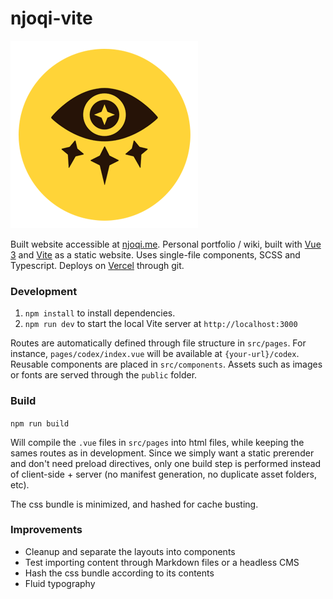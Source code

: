 # njoqi-vite
![njoqi logo](project-logo.png "njoqi")

Built website accessible at [njoqi.me](https://njoqi.me).
Personal portfolio / wiki, built with [Vue 3](https://v3.vuejs.org/) and [Vite](https://vitejs.dev/) as a static website.
Uses single-file components, SCSS and Typescript.
Deploys on [Vercel](https://vercel.com/) through git.

### Development

1. `npm install` to install dependencies.
2. `npm run dev` to start the local Vite server at `http://localhost:3000`

Routes are automatically defined through file structure in `src/pages`. For instance, `pages/codex/index.vue` will be available at `{your-url}/codex`.
Reusable components are placed in `src/components`.
Assets such as images or fonts are served through the `public` folder.

### Build

`npm run build`

Will compile the `.vue` files in `src/pages` into html files, while keeping the sames routes as in development.
Since we simply want a static prerender and don't need preload directives, only one build step is performed instead of client-side + server (no manifest generation, no duplicate asset folders, etc).

The css bundle is minimized, and hashed for cache busting.

### Improvements

- Cleanup and separate the layouts into components
- Test importing content through Markdown files or a headless CMS
- Hash the css bundle according to its contents
- Fluid typography